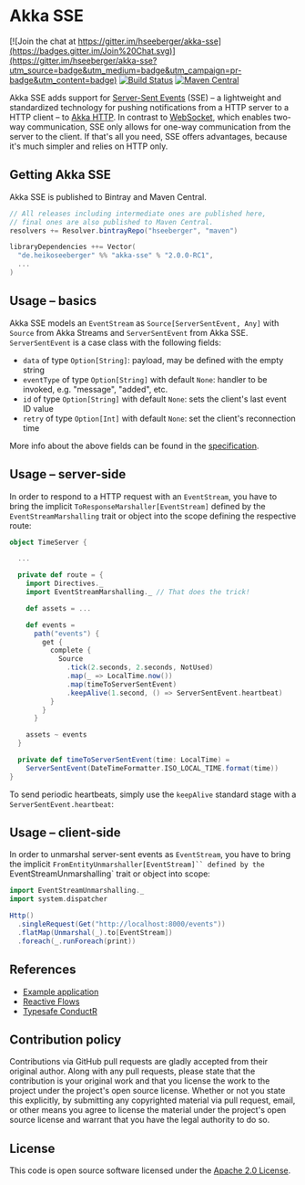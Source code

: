 # Akka SSE #

[![Join the chat at https://gitter.im/hseeberger/akka-sse](https://badges.gitter.im/Join%20Chat.svg)](https://gitter.im/hseeberger/akka-sse?utm_source=badge&utm_medium=badge&utm_campaign=pr-badge&utm_content=badge)
[![Build Status](https://travis-ci.org/hseeberger/akka-sse.svg?branch=master)](https://travis-ci.org/hseeberger/akka-sse)
[![Maven Central](https://img.shields.io/maven-central/v/de.heikoseeberger/akka-sse_2.12.svg)](https://maven-badges.herokuapp.com/maven-central/de.heikoseeberger/akka-sse_2.12)


Akka SSE adds support for [Server-Sent Events](http://www.w3.org/TR/eventsource)
(SSE) – a lightweight and standardized technology for pushing notifications from
a HTTP server to a HTTP client – to
[Akka HTTP](https://github.com/akka/akka-http). In contrast to
[WebSocket](http://tools.ietf.org/html/rfc6455), which enables two-way
communication, SSE only allows for one-way communication from the server to the
client. If that's all you need, SSE offers advantages, because it's much simpler
and relies on HTTP only.

## Getting Akka SSE

Akka SSE is published to Bintray and Maven Central.

``` scala
// All releases including intermediate ones are published here,
// final ones are also published to Maven Central.
resolvers += Resolver.bintrayRepo("hseeberger", "maven")

libraryDependencies ++= Vector(
  "de.heikoseeberger" %% "akka-sse" % "2.0.0-RC1",
  ...
)
```

## Usage – basics

Akka SSE models an `EventStream` as `Source[ServerSentEvent, Any]` with `Source`
from Akka Streams and `ServerSentEvent` from Akka SSE. `ServerSentEvent` is a
case class with the following fields:

- `data` of type `Option[String]`: payload, may be defined with the empty string
- `eventType` of type `Option[String]` with default `None`: handler to be
  invoked, e.g. "message", "added", etc.
- `id` of type `Option[String]` with default `None`: sets the client's last
  event ID value
- `retry` of type `Option[Int]` with default `None`: set the client's
  reconnection time

More info about the above fields can be found in the
[specification](http://www.w3.org/TR/eventsource).

## Usage – server-side

In order to respond to a HTTP request with an `EventStream`, you have to bring
the implicit `ToResponseMarshaller[EventStream]` defined by the
`EventStreamMarshalling` trait or object into the scope defining the respective
route:

``` scala
object TimeServer {

  ...

  private def route = {
    import Directives._
    import EventStreamMarshalling._ // That does the trick!

    def assets = ...

    def events =
      path("events") {
        get {
          complete {
            Source
              .tick(2.seconds, 2.seconds, NotUsed)
              .map(_ => LocalTime.now())
              .map(timeToServerSentEvent)
              .keepAlive(1.second, () => ServerSentEvent.heartbeat)
          }
        }
      }

    assets ~ events
  }

  private def timeToServerSentEvent(time: LocalTime) =
    ServerSentEvent(DateTimeFormatter.ISO_LOCAL_TIME.format(time))
}
```

To send periodic heartbeats, simply use the `keepAlive` standard stage with a
`ServerSentEvent.heartbeat`:

## Usage – client-side

In order to unmarshal server-sent events as `EventStream`, you have to bring the
implicit `FromEntityUnmarshaller[EventStream]`` defined by the
`EventStreamUnmarshalling` trait or object into scope:

``` scala
import EventStreamUnmarshalling._
import system.dispatcher

Http()
  .singleRequest(Get("http://localhost:8000/events"))
  .flatMap(Unmarshal(_).to[EventStream])
  .foreach(_.runForeach(print))
```


## References

- [Example application](https://github.com/hseeberger/akka-sse/tree/master/akka-sse-example)
- [Reactive Flows](https://github.com/hseeberger/reactive-flows)
- [Typesafe ConductR](http://www.typesafe.com/products/conductr)

## Contribution policy ##

Contributions via GitHub pull requests are gladly accepted from their original
author. Along with any pull requests, please state that the contribution is your
original work and that you license the work to the project under the project's
open source license. Whether or not you state this explicitly, by submitting any
copyrighted material via pull request, email, or other means you agree to
license the material under the project's open source license and warrant that
you have the legal authority to do so.

## License ##

This code is open source software licensed under the
[Apache 2.0 License](http://www.apache.org/licenses/LICENSE-2.0.html).
